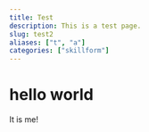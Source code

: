 ```yaml
---
title: Test
description: This is a test page.
slug: test2
aliases: ["t", "a"]
categories: ["skillform"]
---
```


# hello world

It is me!
